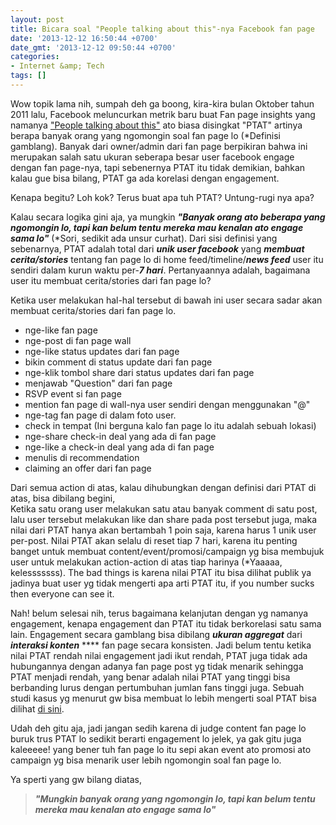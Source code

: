 ```yaml
---
layout: post
title: Bicara soal "People talking about this"-nya Facebook fan page
date: '2013-12-12 16:50:44 +0700'
date_gmt: '2013-12-12 09:50:44 +0700'
categories:
- Internet &amp; Tech
tags: []
---
```

Wow topik lama nih, sumpah deh ga boong, kira-kira bulan Oktober tahun 2011 lalu, Facebook meluncurkan metrik baru buat Fan page insights yang namanya ["People talking about this"](https://developers.facebook.com/blog/post/573/) ato biasa disingkat "PTAT" artinya berapa banyak orang yang ngomongin soal fan page lo (\*Definisi gamblang). Banyak dari owner/admin dari fan page berpikiran bahwa ini merupakan salah satu ukuran seberapa besar user facebook engage dengan fan page-nya, tapi sebenernya PTAT itu tidak demikian, bahkan kalau gue bisa bilang, PTAT ga ada korelasi dengan engagement.

Kenapa begitu? Loh kok? Terus buat apa tuh PTAT? Untung-rugi nya apa?

Kalau secara logika gini aja, ya mungkin **_"Banyak orang ato beberapa yang ngomongin lo, tapi kan belum tentu mereka mau kenalan ato engage sama lo"_** (\*Sori, sedikit ada unsur curhat). Dari sisi definisi yang sebenarnya, PTAT adalah total dari _**unik user facebook**_ yang _**membuat**_ _**cerita/stories**_ tentang fan page lo di home feed/timeline/_**news feed**_ user itu sendiri dalam kurun waktu per-_**7 hari**_. Pertanyaannya adalah, bagaimana user itu membuat cerita/stories dari fan page lo?

Ketika user melakukan hal-hal tersebut di bawah ini user secara sadar akan membuat cerita/stories dari fan page lo.

- nge-like fan page
- nge-post di fan page wall
- nge-like status updates dari fan page
- bikin comment di status update dari fan page
- nge-klik tombol share dari status updates dari fan page
- menjawab "Question" dari fan page
- RSVP event si fan page
- mention fan page di wall-nya user sendiri dengan menggunakan "@"
- nge-tag fan page di dalam foto user.
- check in tempat (Ini berguna kalo fan page lo itu adalah sebuah lokasi)
- nge-share check-in deal yang ada di fan page
- nge-like a check-in deal yang ada di fan page
- menulis di recommendation
- claiming an offer dari fan page

Dari semua action di atas, kalau dihubungkan dengan definisi dari PTAT di atas, bisa dibilang begini,  
 Ketika satu orang user melakukan satu atau banyak comment di satu post, lalu user tersebut melakukan like dan share pada post tersebut juga, maka nilai dari PTAT hanya akan bertambah 1 poin saja, karena harus 1 unik user per-post. Nilai PTAT akan selalu di reset tiap 7 hari, karena itu penting banget untuk membuat content/event/promosi/campaign yg bisa membujuk user untuk melakukan action-action di atas tiap harinya (\*Yaaaaa, kelesssssss). The bad things is karena nilai PTAT itu bisa dilihat publik ya jadinya buat user yg tidak mengerti apa arti PTAT itu, if you number sucks then everyone can see it.

Nah! belum selesai nih, terus bagaimana kelanjutan dengan yg namanya engagement, kenapa engagement dan PTAT itu tidak berkorelasi satu sama lain. Engagement secara gamblang bisa dibilang _**ukuran aggregat**_ dari _**interaksi konten**_ **** fan page secara konsisten. Jadi belum tentu ketika nilai PTAT rendah nilai engagement jadi ikut rendah, PTAT juga tidak ada hubungannya dengan adanya fan page post yg tidak menarik sehingga PTAT menjadi rendah, yang benar adalah nilai PTAT yang tinggi bisa berbanding lurus dengan pertumbuhan jumlan fans tinggi juga. Sebuah studi kasus yg menurut gw bisa membuat lo lebih mengerti soal PTAT bisa dilihat [di sini](http://simplymeasured.com/blog/2013/05/16/why-ptat-doesnt-correlate-with-engagement-on-facebook/).

Udah deh gitu aja, jadi jangan sedih karena di judge content fan page lo buruk trus PTAT lo sedikit berarti engagement lo jelek, ya gak gitu juga kaleeeee! yang bener tuh fan page lo itu sepi akan event ato promosi ato campaign yg bisa menarik user lebih ngomongin soal fan page lo.

Ya sperti yang gw bilang diatas,

> **_"Mungkin banyak orang yang ngomongin lo, tapi kan belum tentu mereka mau kenalan ato engage sama lo"_**